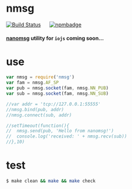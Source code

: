 # nmsg

[![Build Status](https://travis-ci.org/reqshark/nmsg.svg?branch=master)](https://travis-ci.org/reqshark/nmsg) &nbsp;&nbsp;&nbsp;&nbsp; [![npmbadge](https://nodei.co/npm/nmsg.png?mini=true)](https://www.npmjs.com/package/nmsg)

#### [nanomsg](https://github.com/nanomsg/nanomsg) utility for `iojs` coming soon...

# use
```js
var nmsg = require('nmsg')
var fam = nmsg.AF_SP
var pub = nmsg.socket(fam, nmsg.NN_PUB)
var sub = nmsg.socket(fam, nmsg.NN_SUB)

//var addr = 'tcp://127.0.0.1:55555'
//nmsg.bind(pub, addr)
//nmsg.connect(sub, addr)

//setTimeout(function(){
//  nmsg.send(pub, 'Hello from nanomsg!')
//  console.log('received: ' + nmsg.recv(sub))
//},10)
```

# test
```bash
$ make clean && make && make check
```
